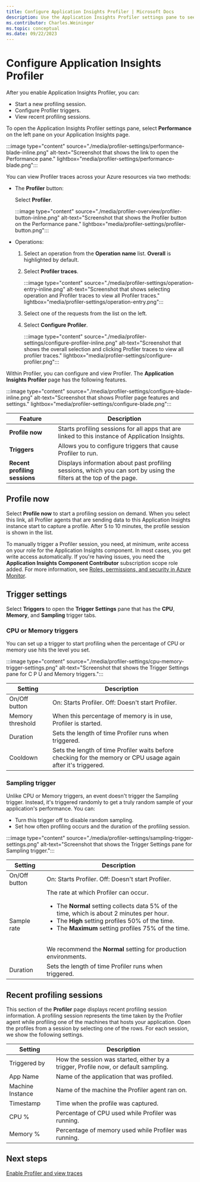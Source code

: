 ```yaml
---
title: Configure Application Insights Profiler | Microsoft Docs
description: Use the Application Insights Profiler settings pane to see Profiler status and start profiling sessions
ms.contributor: Charles.Weininger
ms.topic: conceptual
ms.date: 09/22/2023
---
```


# Configure Application Insights Profiler

After you enable Application Insights Profiler, you can:

- Start a new profiling session.
- Configure Profiler triggers.
- View recent profiling sessions.

To open the Application Insights Profiler settings pane, select **Performance** on the left pane on your Application Insights page.

:::image type="content" source="./media/profiler-settings/performance-blade-inline.png" alt-text="Screenshot that shows the link to open the Performance pane." lightbox="media/profiler-settings/performance-blade.png":::

You can view Profiler traces across your Azure resources via two methods:

- The **Profiler** button:

   Select **Profiler**.

  :::image type="content" source="./media/profiler-overview/profiler-button-inline.png" alt-text="Screenshot that shows the Profiler button on the Performance pane." lightbox="media/profiler-settings/profiler-button.png":::

- Operations:

   1. Select an operation from the **Operation name** list. **Overall** is highlighted by default.
   1. Select **Profiler traces**.
   
      :::image type="content" source="./media/profiler-settings/operation-entry-inline.png" alt-text="Screenshot that shows selecting operation and Profiler traces to view all Profiler traces." lightbox="media/profiler-settings/operation-entry.png":::

   1. Select one of the requests from the list on the left.
   1. Select **Configure Profiler**.

      :::image type="content" source="./media/profiler-settings/configure-profiler-inline.png" alt-text="Screenshot that shows the overall selection and clicking Profiler traces to view all profiler traces." lightbox="media/profiler-settings/configure-profiler.png":::

Within Profiler, you can configure and view Profiler. The **Application Insights Profiler** page has the following features.

:::image type="content" source="./media/profiler-settings/configure-blade-inline.png" alt-text="Screenshot that shows Profiler page features and settings." lightbox="media/profiler-settings/configure-blade.png":::

| Feature | Description |
|-|-|
**Profile now** | Starts profiling sessions for all apps that are linked to this instance of Application Insights.
**Triggers** | Allows you to configure triggers that cause Profiler to run.
**Recent profiling sessions** | Displays information about past profiling sessions, which you can sort by using the filters at the top of the page.

## Profile now

Select **Profile now** to start a profiling session on demand. When you select this link, all Profiler agents that are sending data to this Application Insights instance start to capture a profile. After 5 to 10 minutes, the profile session is shown in the list.

To manually trigger a Profiler session, you need, at minimum, *write* access on your role for the Application Insights component. In most cases, you get write access automatically. If you're having issues, you need the **Application Insights Component Contributor** subscription scope role added. For more information, see [Roles, permissions, and security in Azure Monitor](../roles-permissions-security.md).

## Trigger settings

Select **Triggers** to open the **Trigger Settings** pane that has the **CPU**, **Memory**, and **Sampling** trigger tabs.

### CPU or Memory triggers

You can set up a trigger to start profiling when the percentage of CPU or memory use hits the level you set.

:::image type="content" source="./media/profiler-settings/cpu-memory-trigger-settings.png" alt-text="Screenshot that shows the Trigger Settings pane for C P U and Memory triggers.":::

| Setting | Description |
|-|-|
On/Off button | On: Starts Profiler. Off: Doesn't start Profiler.
Memory threshold | When this percentage of memory is in use, Profiler is started.
Duration | Sets the length of time Profiler runs when triggered.
Cooldown | Sets the length of time Profiler waits before checking for the memory or CPU usage again after it's triggered.

### Sampling trigger

Unlike CPU or Memory triggers, an event doesn't trigger the Sampling trigger. Instead, it's triggered randomly to get a truly random sample of your application's performance.
You can:
- Turn this trigger off to disable random sampling.
- Set how often profiling occurs and the duration of the profiling session.

:::image type="content" source="./media/profiler-settings/sampling-trigger-settings.png" alt-text="Screenshot that shows the Trigger Settings pane for Sampling trigger.":::

| Setting | Description |
|-|-|
On/Off button | On: Starts Profiler. Off: Doesn't start Profiler.
Sample rate | The rate at which Profiler can occur. </br> <ul><li>The **Normal** setting collects data 5% of the time, which is about 2 minutes per hour.</li><li>The **High** setting profiles 50% of the time.</li><li>The **Maximum** setting profiles 75% of the time.</li></ul> </br> We recommend the **Normal** setting for production environments.
Duration | Sets the length of time Profiler runs when triggered.

## Recent profiling sessions
This section of the **Profiler** page displays recent profiling session information. A profiling session represents the time taken by the Profiler agent while profiling one of the machines that hosts your application. Open the profiles from a session by selecting one of the rows. For each session, we show the following settings.

| Setting | Description |
|-|-|
Triggered by | How the session was started, either by a trigger, Profile now, or default sampling.
App Name | Name of the application that was profiled.
Machine Instance | Name of the machine the Profiler agent ran on.
Timestamp | Time when the profile was captured.
CPU % | Percentage of CPU used while Profiler was running.
Memory % | Percentage of memory used while Profiler was running.

## Next steps

[Enable Profiler and view traces](profiler-overview.md?toc=/azure/azure-monitor/toc.json)

[profiler-on-demand]: ./media/profiler-settings/profiler-on-demand.png
[performance-blade]: ./media/profiler-settings/performance-blade.png
[configure-profiler-page]: ./media/profiler-settings/configureBlade.png
[trigger-settings-flyout]: ./media/profiler-settings/trigger-central-p-u.png
[create-performance-test]: ./media/profiler-settings/new-performance-test.png
[configure-performance-test]: ./media/profiler-settings/configure-performance-test.png
[load-test-queued]: ./media/profiler-settings/load-test-queued.png
[load-test-in-progress]: ./media/profiler-settings/load-test-in-progress.png
[enable-app-insights]: ./media/profiler-settings/enable-app-insights-blade-01.png
[update-site-extension]: ./media/profiler-settings/update-site-extension-01.png
[change-and-save-appinsights]: ./media/profiler-settings/change-and-save-app-insights-01.png
[app-settings-for-profiler]: ./media/profiler-settings/app-settings-for-profiler-01.png
[check-for-extension-update]: ./media/profiler-settings/check-extension-update-01.png
[profiler-timeout]: ./media/profiler-settings/profiler-time-out.png

